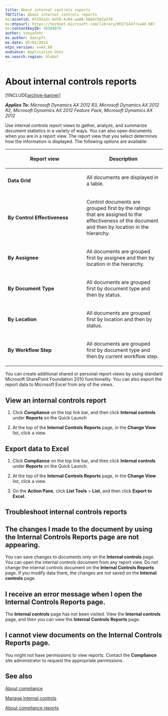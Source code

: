 ```yaml
---
title: About internal controls reports
TOCTitle: About internal controls reports
ms:assetid: 07291a2c-bd10-4c84-aa06-58ebc562a270
ms:mtpsurl: https://technet.microsoft.com/library/Hh271447(v=AX.60)
ms:contentKeyID: 36384079
author: tonyafehr
ms.author: daxcpft
ms.date: 05/01/2014
mtps_version: v=AX.60
audience: Application User
ms.search.region: Global
---
```


# About internal controls reports 


[!INCLUDE[archive-banner](includes/archive-banner.md)]


_**Applies To:** Microsoft Dynamics AX 2012 R3, Microsoft Dynamics AX 2012 R2, Microsoft Dynamics AX 2012 Feature Pack, Microsoft Dynamics AX 2012_

Use internal controls report views to gather, analyze, and summarize document statistics in a variety of ways. You can also open documents when you are in a report view. The report view that you select determines how the information is displayed. The following options are available:

<table>
<colgroup>
<col style="width: 50%" />
<col style="width: 50%" />
</colgroup>
<thead>
<tr class="header">
<th><p>Report view</p></th>
<th><p>Description</p></th>
</tr>
</thead>
<tbody>
<tr class="odd">
<td><p><strong>Data Grid</strong></p></td>
<td><p>All documents are displayed in a table.</p></td>
</tr>
<tr class="even">
<td><p><strong>By Control Effectiveness</strong></p></td>
<td><p>Control documents are grouped first by the ratings that are assigned to the effectiveness of the document and then by location in the hierarchy.</p></td>
</tr>
<tr class="odd">
<td><p><strong>By Assignee</strong></p></td>
<td><p>All documents are grouped first by assignee and then by location in the hierarchy.</p></td>
</tr>
<tr class="even">
<td><p><strong>By Document Type</strong></p></td>
<td><p>All documents are grouped first by document type and then by status.</p></td>
</tr>
<tr class="odd">
<td><p><strong>By Location</strong></p></td>
<td><p>All documents are grouped first by location and then by status.</p></td>
</tr>
<tr class="even">
<td><p><strong>By Workflow Step</strong></p></td>
<td><p>All documents are grouped first by document type and then by current workflow step.</p></td>
</tr>
</tbody>
</table>


You can create additional shared or personal report views by using standard Microsoft SharePoint Foundation 2010 functionality. You can also export the report data to Microsoft Excel from any of the views.

## View an internal controls report

1.  Click **Compliance** on the top link bar, and then click **Internal controls** under **Reports** on the Quick Launch

2.  At the top of the **Internal Controls Reports** page, in the **Change View** list, click a view.

## Export data to Excel

1.  Click **Compliance** on the top link bar, and then click **Internal controls** under **Reports** on the Quick Launch.

2.  At the top of the **Internal Controls Reports** page, in the **Change View** list, click a view.

3.  On the **Action Pane**, click **List Tools** \> **List**, and then click **Export to Excel**.

## Troubleshoot internal controls reports

## The changes I made to the document by using the Internal Controls Reports page are not appearing.

You can save changes to documents only on the **Internal controls** page. You can open the internal controls document from any report view. Do not change the internal controls document on the **Internal Controls Reports** page. If you modify data there, the changes are not saved on the **Internal controls** page.

## I receive an error message when I open the Internal Controls Reports page.

The **Internal controls** page has not been visited. View the **Internal controls** page, and then you can view the **Internal Controls Reports** page.

## I cannot view documents on the Internal Controls Reports page.

You might not have permissions to view reports. Contact the **Compliance** site administrator to request the appropriate permissions.

## See also

[About compliance](about-compliance.md)

[Manage internal controls](manage-internal-controls.md)

[About compliance reports](about-compliance-reports.md)

  


